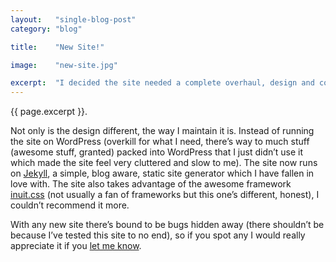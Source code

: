 ```yaml
---
layout:   "single-blog-post"
category: "blog"

title:    "New Site!"

image:    "new-site.jpg"

excerpt:  "I decided the site needed a complete overhaul, design and content wise because I just didn’t feel motivated enough to maintain the old version, now it’s back with a fresh design and maintainability workflow"
---
```


{{ page.excerpt }}.

Not only is the design different, the way I maintain it is. Instead of running the site on WordPress (overkill for what I need, there’s way to much stuff (awesome stuff, granted) packed into WordPress that I just didn’t use it which made the site feel very cluttered and slow to me). The site now runs on [Jekyll](http://jekyllrb.com), a simple, blog aware, static site generator which I have fallen in love with. The site also takes advantage of the awesome framework [inuit.css](http://inuitcss.com) (not usually a fan of frameworks but this one’s different, honest), I couldn’t recommend it more.

With any new site there’s bound to be bugs hidden away (there shouldn’t be because I’ve tested this site to no end), so if you spot any I would really appreciate it if you [let me know](/contact).